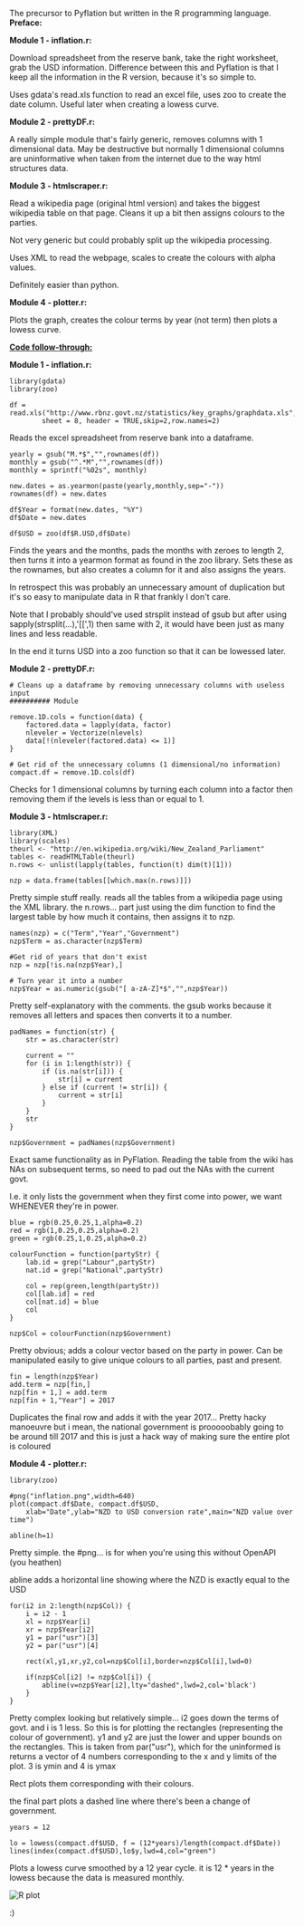The precursor to Pyflation but written in the R programming language.
<b>Preface:</b>

<b>Module 1 - inflation.r:</b>

Download spreadsheet from the reserve bank, take the right worksheet, grab the
USD information. Difference between this and Pyflation is that I keep all the
information in the R version, because it's so simple to.

Uses gdata's read.xls function to read an excel file, uses zoo to create the
date column. Useful later when creating a lowess curve.

<b>Module 2 - prettyDF.r:</b>

A really simple module that's fairly generic, removes columns with 1 dimensional
data. May be destructive but normally 1 dimensional columns are uninformative
when taken from the internet due to the way html structures data.

<b>Module 3 - htmlscraper.r:</b>
	
Read a wikipedia page (original html version) and takes the biggest wikipedia 
table on that page. Cleans it up a bit then assigns colours to the parties.

Not very generic but could probably split up the wikipedia processing.

Uses XML to read the webpage, scales to create the colours with alpha values.

Definitely easier than python.

<b>Module 4 - plotter.r:</b>

Plots the graph, creates the colour terms by year (not term) then plots a lowess
curve.


<b><u>Code follow-through:</u></b>

<b>Module 1 - inflation.r:</b>
```
library(gdata)
library(zoo)

df = read.xls("http://www.rbnz.govt.nz/statistics/key_graphs/graphdata.xls",
		sheet = 8, header = TRUE,skip=2,row.names=2)
```
Reads the excel spreadsheet from reserve bank into a dataframe.

```
yearly = gsub("M.*$","",rownames(df))
monthly = gsub("^.*M","",rownames(df))
monthly = sprintf("%02s", monthly)

new.dates = as.yearmon(paste(yearly,monthly,sep="-"))
rownames(df) = new.dates

df$Year = format(new.dates, "%Y")
df$Date = new.dates

df$USD = zoo(df$R.USD,df$Date)
```
Finds the years and the months, pads the months with zeroes to length 2, then
turns it into a yearmon format as found in the zoo library. Sets these as the
rownames, but also creates a column for it and also assigns the years.

In retrospect this was probably an unnecessary amount of duplication but it's so
easy to manipulate data in R that frankly I don't care.

Note that I probably should've used strsplit instead of gsub but after using
sapply(strsplit(...),'[[',1) then same with 2, it would have been just as many
lines and less readable.

In the end it turns USD into a zoo function so that it can be lowessed later.


<b>Module 2 - prettyDF.r:</b>
```
# Cleans up a dataframe by removing unnecessary columns with useless input
########## Module

remove.1D.cols = function(data) {
	factored.data = lapply(data, factor)
	nleveler = Vectorize(nlevels)
	data[!(nleveler(factored.data) <= 1)]
}

# Get rid of the unnecessary columns (1 dimensional/no information)
compact.df = remove.1D.cols(df)
```

Checks for 1 dimensional columns by turning each column into a factor then
removing them if the levels is less than or equal to 1.

<b>Module 3 - htmlscraper.r:</b>
```
library(XML)
library(scales)
theurl <- "http://en.wikipedia.org/wiki/New_Zealand_Parliament"
tables <- readHTMLTable(theurl)
n.rows <- unlist(lapply(tables, function(t) dim(t)[1]))

nzp = data.frame(tables[[which.max(n.rows)]])
```
Pretty simple stuff really. reads all the tables from a wikipedia page using the
XML library. the n.rows... part just using the dim function to find the largest
table by how much it contains, then assigns it to nzp.

```
names(nzp) = c("Term","Year","Government")
nzp$Term = as.character(nzp$Term)

#Get rid of years that don't exist
nzp = nzp[!is.na(nzp$Year),]

# Turn year it into a number
nzp$Year = as.numeric(gsub("[ a-zA-Z]*$","",nzp$Year))
```
Pretty self-explanatory with the comments. the gsub works because it removes all
letters and spaces then converts it to a number.

```
padNames = function(str) {
	str = as.character(str)

	current = ""
	for (i in 1:length(str)) {
		if (is.na(str[i])) {
			str[i] = current
		} else if (current != str[i]) {
			current = str[i]
		}
	}
	str
}

nzp$Government = padNames(nzp$Government)
```
Exact same functionality as in PyFlation. Reading the table from the wiki
has NAs on subsequent terms, so need to pad out the NAs with the current govt.

I.e. it only lists the government when they first come into power, we want
WHENEVER they're in power.

```
blue = rgb(0.25,0.25,1,alpha=0.2)
red = rgb(1,0.25,0.25,alpha=0.2)
green = rgb(0.25,1,0.25,alpha=0.2)

colourFunction = function(partyStr) {
	lab.id = grep("Labour",partyStr)
	nat.id = grep("National",partyStr)

	col = rep(green,length(partyStr))
	col[lab.id] = red
	col[nat.id] = blue
	col
}

nzp$Col = colourFunction(nzp$Government)
```

Pretty obvious; adds a colour vector based on the party in power. Can be
manipulated easily to give unique colours to all parties, past and present.

```
fin = length(nzp$Year)
add.term = nzp[fin,]
nzp[fin + 1,] = add.term
nzp[fin + 1,"Year"] = 2017
```
Duplicates the final row and adds it with the year 2017... Pretty hacky 
manoeuvre but i mean, the national government is prooooobably going to be around
till 2017 and this is just a hack way of making sure the entire plot is coloured


<b>Module 4 - plotter.r:</b>
```
library(zoo)

#png("inflation.png",width=640)
plot(compact.df$Date, compact.df$USD,
	xlab="Date",ylab="NZD to USD conversion rate",main="NZD value over time")

abline(h=1)
```
Pretty simple. the #png... is for when you're using this without OpenAPI (you
heathen)

abline adds a horizontal line showing where the NZD is exactly equal to the USD

```
for(i2 in 2:length(nzp$Col)) {
	i = i2 - 1
	xl = nzp$Year[i]
	xr = nzp$Year[i2]
	y1 = par("usr")[3]
	y2 = par("usr")[4]

	rect(xl,y1,xr,y2,col=nzp$Col[i],border=nzp$Col[i],lwd=0)

	if(nzp$Col[i2] != nzp$Col[i]) {
		abline(v=nzp$Year[i2],lty="dashed",lwd=2,col='black')
	}
}
```
Pretty complex looking but relatively simple... i2 goes down the terms of govt.
and i is 1 less. So this is for plotting the rectangles (representing the colour
of government). y1 and y2 are just the lower and upper bounds on the rectangles.
This is taken from par("usr"), which for the uninformed is returns a vector of 4
numbers corresponding to the x and y limits of the plot. 3 is ymin and 4 is ymax

Rect plots them corresponding with their colours.

the final part plots a dashed line where there's been a change of government.

```
years = 12

lo = lowess(compact.df$USD, f = (12*years)/length(compact.df$Date))
lines(index(compact.df$USD),lo$y,lwd=4,col="green")
```

Plots a lowess curve smoothed by a 12 year cycle. it is 12 * years in the lowess
because the data is measured monthly.

![R plot](/Rplots.png?raw=true "R plot")

:)
